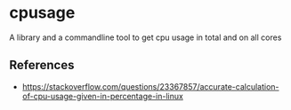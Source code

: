 # cpusage
A library and a commandline tool to get cpu usage in total and on all cores

## References
* https://stackoverflow.com/questions/23367857/accurate-calculation-of-cpu-usage-given-in-percentage-in-linux

